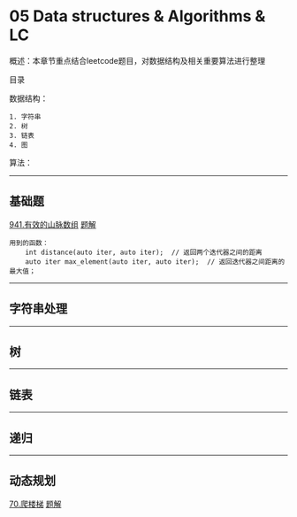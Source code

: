 # 05 Data structures & Algorithms & LC

概述：本章节重点结合leetcode题目，对数据结构及相关重要算法进行整理

目录

数据结构：

    1. 字符串
    2. 树
    3. 链表
    4. 图
   
算法：

---

## 基础题
[941.有效的山脉数组](https://leetcode-cn.com/problems/valid-mountain-array/)
[题解](https://leetcode-cn.com/problems/valid-mountain-array/solution/ying-gai-xie-fu-he-tiao-jian-de-cai-shi-zheng-que-/)
```
用到的函数：
    int distance(auto iter, auto iter);  // 返回两个迭代器之间的距离
    auto iter max_element(auto iter, auto iter);  // 返回迭代器之间距离的最大值；
```


---

## 字符串处理

---

## 树


---

## 链表


---

## 递归


---

## 动态规划

[70.爬楼梯](https://leetcode-cn.com/problems/climbing-stairs/submissions/) 
[题解](https://leetcode-cn.com/problems/climbing-stairs/solution/guan-jian-zai-yu-de-dao-dong-tai-zhuan-yi-fang-che/)



